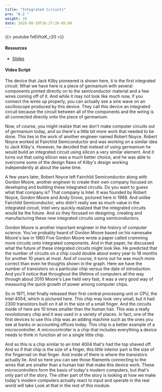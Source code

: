 ```yaml
---
title: "Integrated Circuits"
pre: "8.2 "
weight: 10
date: 2020-08-28T16:27:26-05:00
---
```


{{< youtube fx6VhzK_r20 >}}

<!-- CIS 115: bFUCH24YlaY -->

#### Resources
* [Slides](../slides/8-Computer_Architecture.pdf)

#### Video Script

The device that Jack Kilby pioneered is shown here, it is the first integrated circuit. What we have here is a piece of germanium with several components printed directly on to the semiconductor material and a few wires coming off of it. And while it may not look like much now, if you connect the wires up properly, you can actually see a sine wave on an oscilloscope produced by this device. They call this device an integrated circuit because the circuit between all of the components and the wiring is all connected directly onto the piece of germanium. 

Now, of course, you might realize that we don't make computer circuits out of germanium today, and so there's a little bit more work that needed to be done. This lies in the work of another engineer named Robert Noyce. Robert Noyce worked at Fairchild Semiconductor and was working on a similar idea to Jack Kilby's. However, he decided that instead of using germanium he would build an integrated circuit using silicon a very similar element. And it turns out that using silicon was a much better choice, and he was able to overcome some of the design flaws of Kilby's design working independently at about the same time. 

A few years later, Robert Noyce left Fairchild Semiconductor along with Gordon Moore, another engineer to create their own company focused on developing and building these integrated circuits. Do you want to guess what that company is? That company is Intel. It was founded by Robert Noyce, Gordon Moore and Andy Grove, pictured here in 1968. And unlike Fairchild Semiconductor, who didn't really see as much value in the integrated circuit, Intel very quickly realized that the integrated circuits would be the future. And so they focused on designing, creating and manufacturing these new integrated circuits using semiconductors. 

Gordon Moore is another important engineer in the history of computer science. You've probably heard of Gordon Moore based on his namesake Moore's law in 1960 Five Gordon Moore wrote a paper called cramming more circuits onto integrated components. And in that paper, he discussed what the future of these integrated circuits might look like. He predicted that the number of circuits on a chip could double about every year to 18 months for another 10 years at most. And of course, it turns out he was much more correct than even he thoughts shown in the graph. Here we have the number of transistors on a particular chip versus the date of introduction. And you'll notice that throughout the lifetime of computers all the way through about 2010 Moore's Law held very fast, it was a very good way of measuring the quick growth of power among computer chips. 

So in 1971, Intel finally released their first central processing unit or CPU, the Intel 4004, which is pictured here. This chip may look very small, but it had 2300 transistors built on it all in the size of a small finger. And the circuits inside of here are 10 times smaller than the human hair. This was a really revolutionary chip and it was used in a variety of places. In fact, one of the first devices to use this chip was an adding machine such as the ones you see at banks or accounting offices today. This chip is a better example of a microcontroller. A microcontroller is a chip that includes everything a device needs to think in function all on a single little chip. 

And so this is a chip similar to an Intel 4004 that's had the top shaved off. And so if that chip is the size of a finger, this little interior part is the size of the fingernail on that finger. And inside of there is where the transistors actually lie. And so here you can see those filaments connecting to the wires that are smaller than a human hair that make this device work. These microcontrollers form the basis of today's modern computers, but that's only part of the story. The other part of the story is looking at how we make today's modern computers actually react to input and operate in the real world will take Look at that in the rest of this module.
